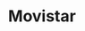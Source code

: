 ---
title: "Movistar"
url: /ciudad-guayana-san-felix/movistar-carrera-4-sucre/
shop: teléfono móvil
---